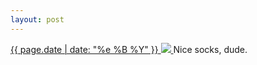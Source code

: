 ```yaml
---
layout: post
---
```


<p>
  <a href="/89">
    <time>{{ page.date | date: "%e %B %Y" }}</time>
    <img src="{{ site.assets_url }}/89.jpg">
  </a>
  Nice socks, dude.
</p>
